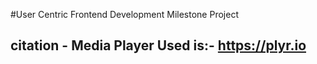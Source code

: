 

#User Centric Frontend Development Milestone Project



## citation - Media Player Used is:-  https://plyr.io